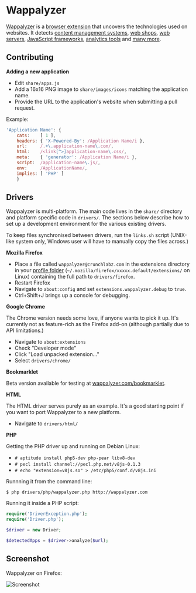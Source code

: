 Wappalyzer
==========

[Wappalyzer](http://wappalyzer.com/) is a 
[browser extension](http://wappalyzer.com/download) that uncovers the 
technologies used on websites.  It detects
[content management systems](http://wappalyzer.com/categories/cms),
[web shops](http://wappalyzer.com/categories/web-shops),
[web servers](http://wappalyzer.com/categories/web-servers), 
[JavaScript frameworks](http://wappalyzer.com/categories/javascript-frameworks),
[analytics tools](http://wappalyzer.com/categories/analytics) and
[many more](http://wappalyzer.com/applications).


Contributing
------------

**Adding a new application**

* Edit `share/apps.js`
* Add a 16x16 PNG image to `share/images/icons` matching the application name.
* Provide the URL to the application's website when submitting a pull request.

Example:

```javascript
'Application Name': { 
	cats:    [ 1 ], 
	headers: { 'X-Powered-By': /Application Name/i },
	url:     /.+\.application-name\.com/,
	html:    /<link[^>]application-name\.css/, 
	meta:    { 'generator': /Application Name/i },
	script:  /application-name\.js/,
	env:     /ApplicationName/,
	implies: [ 'PHP' ]
	}
```


Drivers
-------

Wappalyzer is multi-platform. The main code lives in the `share/` directory and
platform specific code in `drivers/`. The sections below describe how to set up
a development environment for the various existing drivers.

To keep files synchronised between drivers, run the `links.sh` script (UNIX-like 
system only, Windows user will have to manually copy the files across.)


**Mozilla Firefox**

* Place a file called `wappalyzer@crunchlabz.com` in the extensions directory in
  your [profile folder](http://kb.mozillazine.org/Profile_folder_-_Firefox) 
	(`~/.mozilla/firefox/xxxxx.default/extensions/` on Linux) containing the full
	path to `drivers/firefox`.
* Restart Firefox
* Navigate to `about:config` and set `extensions.wappalyzer.debug` to `true`.
* Ctrl+Shift+J brings up a console for debugging.


**Google Chrome**

The Chrome version needs some love, if anyone wants to pick it up. It's
currently not as feature-rich as the Firefox add-on (although partially due to 
API limitations.)

* Navigate to `about:extensions`
* Check "Developer mode"
* Click "Load unpacked extension..."
* Select `drivers/chrome/`


**Bookmarklet**

Beta version available for testing at [wappalyzer.com/bookmarklet](http://wappalyzer.com/bookmarklet).


**HTML**

The HTML driver serves purely as an example. It's a good starting point if you
want to port Wappalyzer to a new platform.

* Navigate to `drivers/html/`


**PHP**

Getting the PHP driver up and running on Debian Linux:

* `# aptitude install php5-dev php-pear libv8-dev`
* `# pecl install channel://pecl.php.net/v8js-0.1.3`
* `# echo "extension=v8js.so" > /etc/php5/conf.d/v8js.ini`

Runnning it from the command line:

`$ php drivers/php/wappalyzer.php http://wappalyzer.com`

Running it inside a PHP script:

```php
require('DriverException.php');
require('Driver.php');

$driver = new Driver;

$detectedApps = $driver->analyze($url);
```


Screenshot
----------

Wappalyzer on Firefox:

![Screenshot](http://wappalyzer.com/sites/default/themes/wappalyzer/images/installed.png)
